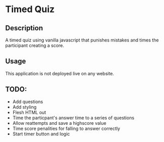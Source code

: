 # Timed Quiz

## Description
A timed quiz using vanilla javascript that punishes mistakes and times the participant creating a score.

## Usage
This application is not deployed live on any website.

## TODO:
* Add questions
* Add styling
* Flesh HTML out
* Time the particpant's answer time to a series of questions
* Allow reattempts and save a highscore value
* Time score penalities for falling to answer correctly
* Start timer button and logic
